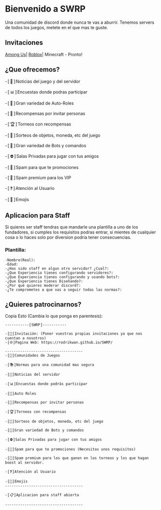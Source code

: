 # Bienvenido a SWRP
Una comunidad de discord donde nunca te vas a aburrir.
Tenemos servers de todos los juegos, metete en el que mas te guste.

## Invitaciones
[Among Us](https://discord.gg/3bmuqb7)|
[Roblox](https://discord.gg/3pr6agX)|
Minecraft - Pronto!

## ¿Que ofrecemos?

-〚💬〛Noticias del juego y del servidor

-〚📊〛Encuestas donde podras participar

-〚🔖〛Gran variedad de Auto-Roles

-〚🎁〛Recompensas por invitar personas

-〚🏆〛Torneos con recompensas

-〚🎉〛Sorteos de objetos, moneda, etc del juego
 
-〚🤖〛Gran variedad de Bots y comandos

-〚⛔️〛Salas Privadas para jugar con tus amigos
 
-〚📢〛Spam para que te promociones
 
-〚💎〛Spam premium para los VIP

-〚❓〛Atención al Usuario

-〚🤩〛Emojis

## Aplicacion para Staff

Si quieres ser staff tendras que mandarle una plantilla a uno de los fundadores, si cumples los requisitos podras entrar, si mientes de cualquier cosa o lo haces solo por diversion podria tener consecuencias.

### Plantilla:

```
-Nombre(Real):
-Edad:
-¿Has sido staff en algun otro servidor? ¿Cual?:
-¿Que Experiencia tienes configurando servidores?:
-¿Que Experiencia tienes configurando y usando bots?:
-¿Que Experiencia tienes Diseñando?:
-¿Por qué quieres moderar discord?:
-¿Te comprometes a que vas a seguir todas las normas?:
```

## ¿Quieres patrocinarnos?

Copia Esto (Cambia lo que ponga en parentesis):

```
-----------〚SWRP〛-----------
 
-〚📢〛Invitación: (Poner vuestras propias invitaciones ya que nos cuentan a nosotros)
-〚🌐〛Pagina Web: https://rodrikwan.github.io/SWRP/

------------------------------------
-〚💬〛Comunidades de Juegos

-〚📚〛Normas para una comunidad mas segura

-〚📰〛Noticias del servidor

-〚📊〛Encuestas donde podrás participar

-〚🔖〛Auto Roles

-〚🎁〛Recompensas por invitar personas

-〚🏆〛Torneos con recompensas

-〚🎉〛Sorteos de objetos, moneda, etc del juego
 
-〚🤖〛Gran variedad de Bots y comandos

-〚⛔️〛Salas Privadas para jugar con tus amigos
 
-〚📢〛Spam para que te promociones (Necesitas unos requisitos)
 
-〚💎〛Spam premium para los que ganen en los torneos y los que hagan boost al servidor.

-〚❓〛Atención al Usuario

-〚🤩〛Emojis
------------------------------------

-〚📋〛Aplicacion para staff abierta

------------------------------------
```
